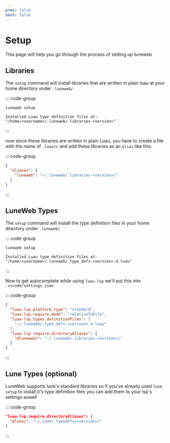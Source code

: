 ```yaml
---
prev: false
next: false
---
```


# Setup

This page will help you go through the process of setting up luneweb

## Libraries

The `setup` command will install libraries that are written in plain luau
at your home directory under `.luneweb/`

::: code-group

```shell
luneweb setup
```

```shell [output]
Installed Luau type definition files at: "/home/<username>/.luneweb/.libraries-<version>"
```

:::

now since these libraries are written in plain Luau, you have to
create a file with the name of `.luaurc` and add these libraries
as an `alias` like this:

::: code-group

```json [.luaurc]
{
  "aliases": {
    "luneweb": "~/.luneweb/.libraries-<version>/"
  }
}
```

:::

## LuneWeb Types

The `setup` command will install the type definition files in your home directory
under `.luneweb/`

::: code-group

```shell
luneweb setup
```

```shell [output]
Installed Luau type definition files at: "/home/<username>/.luneweb/.type_defs-<version>.d.luau"
```

:::

Now to get autocomplete while using `luau-lsp` we'll put this into `.vscode/settings.json`

::: code-group

```json [.vscode/settings.json]
{
  "luau-lsp.platform.type": "standard",
  "luau-lsp.require.mode": "relativeToFile",
  "luau-lsp.types.definitionFiles": [
    "~/.luneweb/.type_defs-<version>.d.luau"
  ],
  "luau-lsp.require.directoryAliases": {
    "@luneweb/": "~/.luneweb/.libraries-<version>/"
  }
}
```

:::

## Lune Types (optional)

LuneWeb supports lune's standard libraries
so if you've already used `lune setup` to install it's type definition files
you can add them to your lsp's settings aswell

::: code-group

```json [.vscode/settings.json]
"luau-lsp.require.directoryAliases": {
  "@lune/": "~/.lune/.typedefs/<version>/"
}
```

:::

